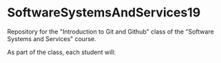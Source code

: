 # SoftwareSystemsAndServices19
Repository for the "Introduction to Git and Github" class of the "Software Systems and Services" course.

As part of the class, each student will:
